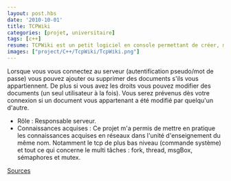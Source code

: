 ```yaml
---
layout: post.hbs
date: '2010-10-01'
title: TCPWiki
categories: [projet, universitaire]
tags: [c++]
resume: TCPWiki est un petit logiciel en console permettant de créer, modifier et supprimer des documents partagés sur un réseaux local.
images: ["project/C++/TcpWiki/TcpWiki.png"]
---
```

Lorsque vous vous connectez au serveur (autentification pseudo/mot de passe) vous pouvez ajouter 
ou supprimer des documents s'ils vous appartiennent. De plus si vous avez les droits vous pouvez 
modifier des documents (un seul utilisateur à la fois). Vous serez prévenus dès votre connexion si 
un document vous appartenant a été modifié par quelqu'un d'autre.

* Rôle : Responsable serveur.
* Connaissances acquises : Ce projet m'a permis de mettre en pratique les connaissances acquises en réseaux dans l'unité d'enseignement du même nom. Notamment le tcp de plus bas niveau (commande système) et tout ce qui concerne le multi tâches : fork, thread, msgBox, sémaphores et mutex.

<div class="container-link">
  <a href="/assets/images/project/C++/TcpWiki/TcpWiki.zip" target="_blank">Sources</a>
</div>